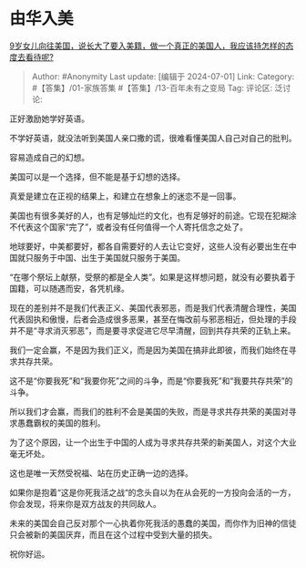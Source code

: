 # 由华入美
[9岁女儿向往美国，说长大了要入美籍，做一个真正的美国人，我应该持怎样的态度去看待呢?](https://www.zhihu.com/question/602108585/answer/3548254438)

> Author: #Anonymity
> Last update: [编辑于 2024-07-01]
> Link:
> Category: #【答集】/01-家族答集 #【答集】/13-百年未有之变局 
> Tag: 
> 评论区:
> 泛讨论:

正好激励她学好英语。

不学好英语，就没法听到美国人亲口撒的谎，很难看懂美国人自己对自己的批判。

容易造成自己的幻想。

美国可以是一个选择，但不能是基于幻想的选择。

真爱是建立在正视的结果上，和建立在想象上的迷恋不是一回事。

美国也有很多美好的人，也有足够灿烂的文化，也有足够好的前途。它现在犯糊涂不代表这个国家“完了”，或者没有任何值得一个人寄托信念之处了。

地球要好，中美都要好，都各自需要好的人去让它变好，这些人没有必要出生在中国就只服务于中国、出生于美国就只服务于美国。

“在哪个祭坛上献祭，受祭的都是全人类”。如果是这样想问题，就没有必要执着于国籍，可以随遇而安，各凭机缘。

现在的差别并不是我们代表正义、美国代表邪恶，而是我们代表清醒合理性，美国代表固执和傲慢，后者会造成很多恶果，甚至在悔改前与邪恶相近，但处理的手段并不是“寻求消灭邪恶”，而是要寻求促进它尽早清醒，回到共存共荣的正轨上来。

我们一定会赢，不是因为我们正义，而是因为美国在搞非此即彼，而我们始终在寻求共存共荣。

这不是“你要我死”和“我要你死”之间的斗争，而是“你要我死”和“我要共存共荣”的斗争。

所以我们才会赢，而我们的胜利不会是美国的失败，而是寻求共存共荣的美国对寻求愚蠢霸权的美国的胜利。

为了这个原因，让一个出生于中国的人成为寻求共存共荣的新美国人，对这个大业毫无坏处。

这也是唯一天然受祝福、站在历史正确一边的选择。

如果你是抱着“这是你死我活之战“的念头自以为在从会死的一方投向会活的一方，你会发现，将来你是双方战友的共同敌人。

未来的美国会自己反对那个一心执着你死我活的愚蠢的美国，而你作为旧神的信徒只会被新的美国厌弃，而且在这个过程中受到大量的损失。

祝你好运。
